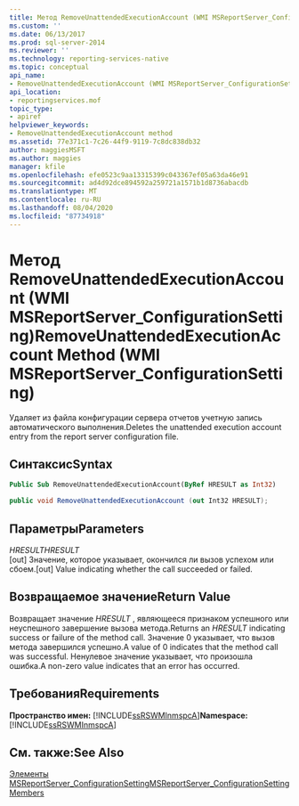 ```yaml
---
title: Метод RemoveUnattendedExecutionAccount (WMI MSReportServer_ConfigurationSetting) | Документация Майкрософт
ms.custom: ''
ms.date: 06/13/2017
ms.prod: sql-server-2014
ms.reviewer: ''
ms.technology: reporting-services-native
ms.topic: conceptual
api_name:
- RemoveUnattendedExecutionAccount (WMI MSReportServer_ConfigurationSetting Class)
api_location:
- reportingservices.mof
topic_type:
- apiref
helpviewer_keywords:
- RemoveUnattendedExecutionAccount method
ms.assetid: 77e371c1-7c26-44f9-9119-7c8dc838db32
author: maggiesMSFT
ms.author: maggies
manager: kfile
ms.openlocfilehash: efe0523c9aa13315399c043367ef05a63da46e91
ms.sourcegitcommit: ad4d92dce894592a259721a1571b1d8736abacdb
ms.translationtype: MT
ms.contentlocale: ru-RU
ms.lasthandoff: 08/04/2020
ms.locfileid: "87734918"
---
```

# <a name="removeunattendedexecutionaccount-method-wmi-msreportserver_configurationsetting"></a><span data-ttu-id="ef8f7-102">Метод RemoveUnattendedExecutionAccount (WMI MSReportServer_ConfigurationSetting)</span><span class="sxs-lookup"><span data-stu-id="ef8f7-102">RemoveUnattendedExecutionAccount Method (WMI MSReportServer_ConfigurationSetting)</span></span>
  <span data-ttu-id="ef8f7-103">Удаляет из файла конфигурации сервера отчетов учетную запись автоматического выполнения.</span><span class="sxs-lookup"><span data-stu-id="ef8f7-103">Deletes the unattended execution account entry from the report server configuration file.</span></span>  
  
## <a name="syntax"></a><span data-ttu-id="ef8f7-104">Синтаксис</span><span class="sxs-lookup"><span data-stu-id="ef8f7-104">Syntax</span></span>  
  
```vb  
Public Sub RemoveUnattendedExecutionAccount(ByRef HRESULT as Int32)  
```  
  
```csharp  
public void RemoveUnattendedExecutionAccount (out Int32 HRESULT);  
```  
  
## <a name="parameters"></a><span data-ttu-id="ef8f7-105">Параметры</span><span class="sxs-lookup"><span data-stu-id="ef8f7-105">Parameters</span></span>  
 <span data-ttu-id="ef8f7-106">*HRESULT*</span><span class="sxs-lookup"><span data-stu-id="ef8f7-106">*HRESULT*</span></span>  
 <span data-ttu-id="ef8f7-107">[out] Значение, которое указывает, окончился ли вызов успехом или сбоем.</span><span class="sxs-lookup"><span data-stu-id="ef8f7-107">[out] Value indicating whether the call succeeded or failed.</span></span>  
  
## <a name="return-value"></a><span data-ttu-id="ef8f7-108">Возвращаемое значение</span><span class="sxs-lookup"><span data-stu-id="ef8f7-108">Return Value</span></span>  
 <span data-ttu-id="ef8f7-109">Возвращает значение *HRESULT* , являющееся признаком успешного или неуспешного завершение вызова метода.</span><span class="sxs-lookup"><span data-stu-id="ef8f7-109">Returns an *HRESULT* indicating success or failure of the method call.</span></span> <span data-ttu-id="ef8f7-110">Значение 0 указывает, что вызов метода завершился успешно.</span><span class="sxs-lookup"><span data-stu-id="ef8f7-110">A value of 0 indicates that the method call was successful.</span></span> <span data-ttu-id="ef8f7-111">Ненулевое значение указывает, что произошла ошибка.</span><span class="sxs-lookup"><span data-stu-id="ef8f7-111">A non-zero value indicates that an error has occurred.</span></span>  
  
## <a name="requirements"></a><span data-ttu-id="ef8f7-112">Требования</span><span class="sxs-lookup"><span data-stu-id="ef8f7-112">Requirements</span></span>  
 <span data-ttu-id="ef8f7-113">**Пространство имен:** [!INCLUDE[ssRSWMInmspcA](../../includes/ssrswminmspca-md.md)]</span><span class="sxs-lookup"><span data-stu-id="ef8f7-113">**Namespace:** [!INCLUDE[ssRSWMInmspcA](../../includes/ssrswminmspca-md.md)]</span></span>  
  
## <a name="see-also"></a><span data-ttu-id="ef8f7-114">См. также:</span><span class="sxs-lookup"><span data-stu-id="ef8f7-114">See Also</span></span>  
 [<span data-ttu-id="ef8f7-115">Элементы MSReportServer_ConfigurationSetting</span><span class="sxs-lookup"><span data-stu-id="ef8f7-115">MSReportServer_ConfigurationSetting Members</span></span>](msreportserver-configurationsetting-members.md)  
  
  
